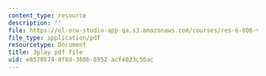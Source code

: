 ```yaml
---
content_type: resource
description: ''
file: https://ol-ocw-studio-app-qa.s3.amazonaws.com/courses/res-6-006-video-demonstrations-in-lasers-and-optics-spring-2008/e8570b740f8d360b8952acf4823c56ac_95M4uD6WsSE.pdf
file_type: application/pdf
resourcetype: Document
title: 3play pdf file
uid: e8570b74-0f8d-360b-8952-acf4823c56ac
---
```

